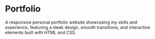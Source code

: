 # Portfolio
A responsive personal portfolio website showcasing my skills and experience, featuring a sleek design, smooth transitions, and interactive elements built with HTML and CSS.
